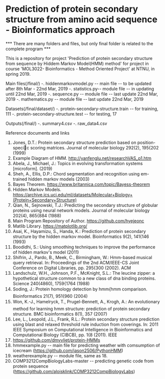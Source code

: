 # Prediction of protein secondary structure from amino acid sequence - Bioinformatics approach
*** There are many folders and files, but only final folder is related to the complete program ***

This is a repository for project 'Prediction of protein secondary structure from sequence by Hiddem Markov Model(HMM) method' for project in course 'MOL3022- Bioinformatics - Method Oriented Project' at NTNU, in spring 2019. 

Main files(/final/)
-. hiddenmarkovmodel.py  -- main file -- to be updated after 8th Mar - 22nd Mar, 2019
-. statistics.py-- module file -- in updating until 22nd Mar, 2019 
-. sequence.py -- module file -- last update 22nd Mar, 2019
-. mathematics.py -- module file -- last update 22nd Mar, 2019

Datasets(/final/dataset/)
-. protein-secondary-structure.train -- for training, 111
-. protein-secondary-structure.test -- for testing, 17

Outputs(/final/)
-. summary4.csv
-. raw_data4.csv

Reference documents and links
1. Jones, D.T.: Protein secondary structure prediction based on position-specic scoring matrices. Journal of
molecular biology 292(2), 195{202 (1999)
2. Example Diagram of HMM. http://yanfenglu.net/researchVAS_p1.htm
3. Abela, J., Michael, J.: Topics in evolving transformation systems [microform]. (2019)
4. Sheh, A., Ellis, D.P.: Chord segmentation and recognition using em-trained hidden markov models (2003)
5. Bayes Theorem. https://www.britannica.com/topic/Bayess-theorem
6. Hidden Markov Models.
https://archive.ics.uci.edu/ml/datasets/Molecular+Biology+(Protein+Secondary+Structure)
7. Qian, N., Sejnowski, T.J.: Predicting the secondary structure of globular proteins using neural network models.
Journal of molecular biology 202(4), 865{884 (1988)
8. Main Program Repository of Author. https://github.com/hyejeonc
9. Matlib Library. https://matplotlib.org/
10. Asai, K., Hayamizu, S., Handa, K.: Prediction of protein secondary structure by the hidden markov model.
Bioinformatics 9(2), 141{146 (1993)
11. Boodidhi, S.: Using smoothing techniques to improve the performance of hidden markov's model (2011)
12. Shifrin, J., Pardo, B., Meek, C., Birmingham, W.: Hmm-based musical query retrieval. In: Proceedings of the
2nd ACM/IEEE-CS Joint Conference on Digital Libraries, pp. 295{300 (2002). ACM
13. Landschulz, W.H., Johnson, P.F., McKnight, S.L.: The leucine zipper: a hypothetical structure common to a
new class of dna binding proteins. Science 240(4860), 1759{1764 (1988)
14. Soding, J.: Protein homology detection by hmm{hmm comparison. Bioinformatics 21(7), 951{960 (2004)
15. Won, K.-J., Hamelryck, T., Prugel-Bennett, A., Krogh, A.: An evolutionary method for learning hmm structure:
prediction of protein secondary structure. BMC bioinformatics 8(1), 357 (2007)
16. Lee, L., Leopold, J.L., Frank, R.L.: Protein secondary structure prediction using blast and relaxed threshold rule
induction from coverings. In: 2011 IEEE Symposium on Computational Intelligence in Bioinformatics and
Computational Biology (CIBCB), pp. 1{8 (2011). IEEE
17. https://github.com/dmvvliet/protein-HMMs
18. hmmexample.py -- main file for predicting weather with comsumption of icecream (https://github.com/jason2506/PythonHMM)
19. weatherexample.py -- module file, same as 18.
20. COMP3212CompBiologyLabs-master -- predicting genetic code from protein sequence (https://github.com/aloisklink/COMP3212CompBiologyLabs)
